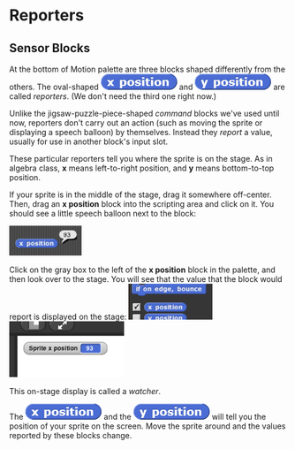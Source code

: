 # Reporters

## Sensor Blocks

 At the bottom of Motion palette are three blocks shaped differently from the others. The oval-shaped ![](../.gitbook/assets/image%20%2833%29.png) and ![](../.gitbook/assets/image%20%28115%29.png) are called _reporters_. \(We don't need the third one right now.\) 

Unlike the jigsaw-puzzle-piece-shaped _command_ blocks we've used until now, reporters don't carry out an action \(such as moving the sprite or displaying a speech balloon\) by themselves. Instead they _report_ a value, usually for use in another block's input slot.

These particular reporters tell you where the sprite is on the stage. As in algebra class, **x** means left-to-right position, and **y** means bottom-to-top position.

If your sprite is in the middle of the stage, drag it somewhere off-center. Then, drag an **x position** block into the scripting area and click on it. You should see a little speech balloon next to the block:

![](../.gitbook/assets/image%20%284%29.png)

Click on the gray box to the left of the **x position** block in the palette, and then look over to the stage. You will see that the value that the block would report is displayed on the stage: ![](../.gitbook/assets/image%20%28133%29.png) ![](../.gitbook/assets/image%20%28121%29.png) 

This on-stage display is called a _watcher_.

The ![](../.gitbook/assets/image%20%2833%29.png) and the ![](../.gitbook/assets/image%20%28115%29.png) will tell you the position of your sprite on the screen. Move the sprite around and the values reported by these blocks change.

